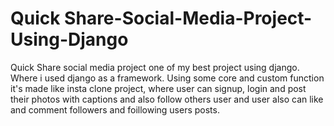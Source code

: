 # Quick Share-Social-Media-Project-Using-Django
 Quick Share social media project one of my best project using django. Where i used django as a framework. Using some core and custom function it's made like insta clone project, where user can signup, login and post their photos with captions and also follow others user and user also can like and comment followers and foillowing users posts.
